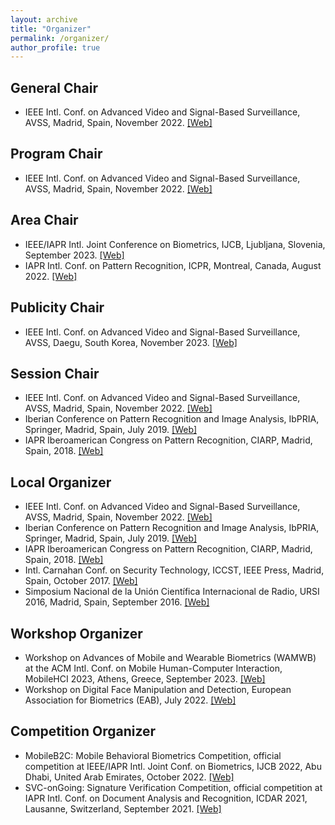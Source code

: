 ```yaml
---
layout: archive
title: "Organizer"
permalink: /organizer/
author_profile: true
---
```



General Chair
-----

- IEEE Intl. Conf. on Advanced Video and Signal-Based Surveillance, AVSS, Madrid, Spain, November 2022. <a href="http://atvs.ii.uam.es/avss2022/">[Web]</a>


Program Chair
-----

- IEEE Intl. Conf. on Advanced Video and Signal-Based Surveillance, AVSS, Madrid, Spain, November 2022. <a href="http://atvs.ii.uam.es/avss2022/">[Web]</a>


Area Chair
-----

- IEEE/IAPR Intl. Joint Conference on Biometrics, IJCB, Ljubljana, Slovenia, September 2023. <a href="https://ijcb2023.ieee-biometrics.org/">[Web]</a>
- IAPR Intl. Conf. on Pattern Recognition, ICPR, Montreal, Canada, August 2022. <a href="https://www.icpr2022.com/">[Web]</a>


Publicity Chair
-----

- IEEE Intl. Conf. on Advanced Video and Signal-Based Surveillance, AVSS, Daegu, South Korea, November 2023. <a href="https://www.avss2023.org/">[Web]</a>


Session Chair
-----

- IEEE Intl. Conf. on Advanced Video and Signal-Based Surveillance, AVSS, Madrid, Spain, November 2022. <a href="http://atvs.ii.uam.es/avss2022/">[Web]</a>
- Iberian Conference on Pattern Recognition and Image Analysis, IbPRIA, Springer, Madrid, Spain, July 2019. <a href="http://www.ibpria.org/2019/">[Web]</a>
- IAPR Iberoamerican Congress on Pattern Recognition, CIARP, Madrid, Spain, 2018. <a href="http://atvs.ii.uam.es/ciarp2018/">[Web]</a> 


Local Organizer
-----

- IEEE Intl. Conf. on Advanced Video and Signal-Based Surveillance, AVSS, Madrid, Spain, November 2022. <a href="http://atvs.ii.uam.es/avss2022/">[Web]</a>
- Iberian Conference on Pattern Recognition and Image Analysis, IbPRIA, Springer, Madrid, Spain, July 2019. <a href="http://www.ibpria.org/2019/">[Web]</a>
- IAPR Iberoamerican Congress on Pattern Recognition, CIARP, Madrid, Spain, 2018. <a href="http://atvs.ii.uam.es/ciarp2018/">[Web]</a> 
- Intl. Carnahan Conf. on Security Technology, ICCST, IEEE Press, Madrid, Spain, October 2017. <a href="http://atvs.ii.uam.es/iccst2017/">[Web]</a>
- Simposium Nacional de la Unión Científica Internacional de Radio, URSI 2016, Madrid, Spain, September 2016. <a href="http://rfcas.eps.uam.es/ursi2016/">[Web]</a>


Workshop Organizer
-----

- Workshop on Advances of Mobile and Wearable Biometrics (WAMWB) at the ACM Intl. Conf. on Mobile Human-Computer Interaction, MobileHCI 2023, Athens, Greece, September 2023. <a href="https://sites.google.com/view/wamwb/home-page">[Web]</a> 
- Workshop on Digital Face Manipulation and Detection, European Association for Biometrics (EAB), July 2022. <a href="https://eab.org/events/program/291">[Web]</a>


Competition Organizer
-----

- MobileB2C: Mobile Behavioral Biometrics Competition, official competition at IEEE/IAPR Intl. Joint Conf. on Biometrics, IJCB 2022, Abu Dhabi, United Arab Emirates, October 2022. <a href="https://sites.google.com/view/mobileb2c">[Web]</a>
- SVC-onGoing: Signature Verification Competition, official competition at IAPR Intl. Conf. on Document Analysis and Recognition, ICDAR 2021, Lausanne, Switzerland, September 2021. <a href="https://sites.google.com/view/SVC2021/">[Web]</a>






